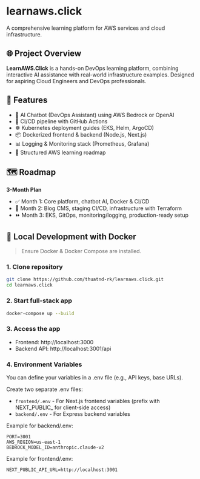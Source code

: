 # learnaws.click

A comprehensive learning platform for AWS services and cloud infrastructure.

## 🌐 Project Overview

**LearnAWS.Click** is a hands-on DevOps learning platform, combining interactive AI assistance with real-world infrastructure examples. Designed for aspiring Cloud Engineers and DevOps professionals.

## 🚀 Features

- 🤖 AI Chatbot (DevOps Assistant) using AWS Bedrock or OpenAI
- 🔁 CI/CD pipeline with GitHub Actions
- ☸️ Kubernetes deployment guides (EKS, Helm, ArgoCD)
- 📦 Dockerized frontend & backend (Node.js, Next.js)
- 📊 Logging & Monitoring stack (Prometheus, Grafana)
- 🧭 Structured AWS learning roadmap

## 🗺 Roadmap

**3-Month Plan**
- ✅ Month 1: Core platform, chatbot AI, Docker & CI/CD
- 🔄 Month 2: Blog CMS, staging CI/CD, infrastructure with Terraform
- ⏩ Month 3: EKS, GitOps, monitoring/logging, production-ready setup

## 🐳 Local Development with Docker

> Ensure Docker & Docker Compose are installed.

### 1. Clone repository

```bash
git clone https://github.com/thuatnd-rk/learnaws.click.git
cd learnaws.click
```

### 2. Start full-stack app

```bash
docker-compose up --build
```

### 3. Access the app

- Frontend: http://localhost:3000
- Backend API: http://localhost:3001/api

### 4. Environment Variables

You can define your variables in a .env file (e.g., API keys, base URLs).

Create two separate .env files:
- `frontend/.env` - For Next.js frontend variables (prefix with NEXT_PUBLIC_ for client-side access)
- `backend/.env` - For Express backend variables

Example for backend/.env:
```
PORT=3001
AWS_REGION=us-east-1
BEDROCK_MODEL_ID=anthropic.claude-v2
```

Example for frontend/.env:
```
NEXT_PUBLIC_API_URL=http://localhost:3001
```